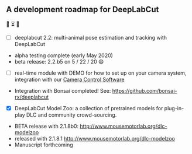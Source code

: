 ## A development roadmap for DeepLabCut 


:loudspeaker: :hourglass_flowing_sand: :construction:

- [ ] deeplabcut 2.2: multi-animal pose estimation and tracking with DeepLabCut 
- alpha testing complete (early May 2020)
- beta release: 2.2.b5 on 5 / 22 / 20 :smile:

- [ ] real-time module with DEMO for how to set up on your camera system, integration with our [Camera Control Software](https://github.com/AdaptiveMotorControlLab/Camera_Control)
- Integration with Bonsai completed! See: https://github.com/bonsai-rx/deeplabcut

- [x] DeepLabCut Model Zoo: a collection of pretrained models for plug-in-play DLC and community crowd-sourcing.
 - BETA release with 2.1.8b0: http://www.mousemotorlab.org/dlc-modelzoo
 - released with 2.1.8.1 http://www.mousemotorlab.org/dlc-modelzoo
 - Manuscript forthcoming
